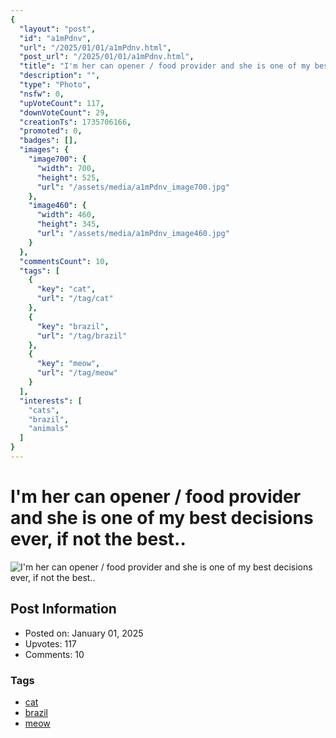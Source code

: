 ```yaml
---
{
  "layout": "post",
  "id": "a1mPdnv",
  "url": "/2025/01/01/a1mPdnv.html",
  "post_url": "/2025/01/01/a1mPdnv.html",
  "title": "I'm her can opener / food provider and she is one of my best decisions ever, if not the best..",
  "description": "",
  "type": "Photo",
  "nsfw": 0,
  "upVoteCount": 117,
  "downVoteCount": 29,
  "creationTs": 1735706166,
  "promoted": 0,
  "badges": [],
  "images": {
    "image700": {
      "width": 700,
      "height": 525,
      "url": "/assets/media/a1mPdnv_image700.jpg"
    },
    "image460": {
      "width": 460,
      "height": 345,
      "url": "/assets/media/a1mPdnv_image460.jpg"
    }
  },
  "commentsCount": 10,
  "tags": [
    {
      "key": "cat",
      "url": "/tag/cat"
    },
    {
      "key": "brazil",
      "url": "/tag/brazil"
    },
    {
      "key": "meow",
      "url": "/tag/meow"
    }
  ],
  "interests": [
    "cats",
    "brazil",
    "animals"
  ]
}
---
```


# I'm her can opener / food provider and she is one of my best decisions ever, if not the best..

![I'm her can opener / food provider and she is one of my best decisions ever, if not the best..](/assets/media/a1mPdnv_image700.jpg)

## Post Information

- Posted on: January 01, 2025
- Upvotes: 117
- Comments: 10

### Tags

- [cat](/tag/cat)
- [brazil](/tag/brazil)
- [meow](/tag/meow)
